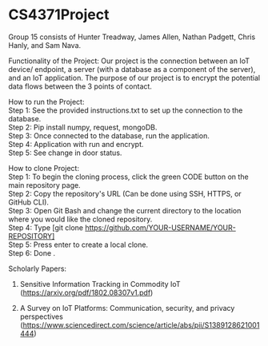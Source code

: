 # CS4371Project

Group 15 consists of Hunter Treadway, James Allen, Nathan Padgett, Chris Hanly, and Sam Nava.

Functionality of the Project:
Our project is the connection between an IoT device/ endpoint, a server (with a database as a component of the server), and an IoT application. The
purpose of our project is to encrypt the potential data flows between the 3 points of contact.

How to run the Project:   
Step 1: See the provided instructions.txt to set up the connection to the database.   
Step 2: Pip install numpy, request, mongoDB.   
Step 3: Once connected to the database, run the application.   
Step 4: Application with run and encrypt.  
Step 5: See change in door status.   

How to clone Project:   
Step 1: To begin the cloning process, click the green CODE button on the main repository page.   
Step 2: Copy the repository's URL (Can be done using SSH, HTTPS, or GitHub CLI).   
Step 3: Open Git Bash and change the current directory to the location where you would like the cloned repository.   
Step 4: Type [git clone https://github.com/YOUR-USERNAME/YOUR-REPOSITORY]   
Step 5: Press enter to create a local clone.   
Step 6: Done   .

Scholarly Papers:
1. Sensitive Information Tracking in Commodity IoT (https://arxiv.org/pdf/1802.08307v1.pdf)
      
2. A Survey on IoT Platforms: Communication, security, and privacy perspectives (https://www.sciencedirect.com/science/article/abs/pii/S1389128621001444)
     
